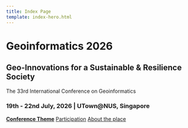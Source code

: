 ```yaml
---
title: Index Page
template: index-hero.html
---
```


<div class="hero-body">
  <div class="container">
  <h1 class="title is-size-2 is-size-1-widescreen" >Geoinformatics 2026</h1>

  <h2 class="subtitle is-size-3 is-size-2-widescreen">Geo-Innovations for a Sustainable & Resilience Society</h2>

  <p class="subtitle is-size-4 is-size-3-widescreen">The 33rd International Conference on Geoinformatics</p>

  <h3 class="title is-size-4 is-size-3-widescreen">19th - 22nd July, 2026 | UTown@NUS, Singapore</h3>

  <div class="level mt-6">
  <a class="button is-size-4 has-text-white has-background-dark" href="About/"><strong>Conference Theme</strong></a>
  <a class="button is-size-4 has-text-white has-background-dark" href="Participation">Participation</a>
  <a class="button is-size-4 has-text-white has-background-dark" href="Venue">About the place</a>
  </div>
  </div>
</div>

